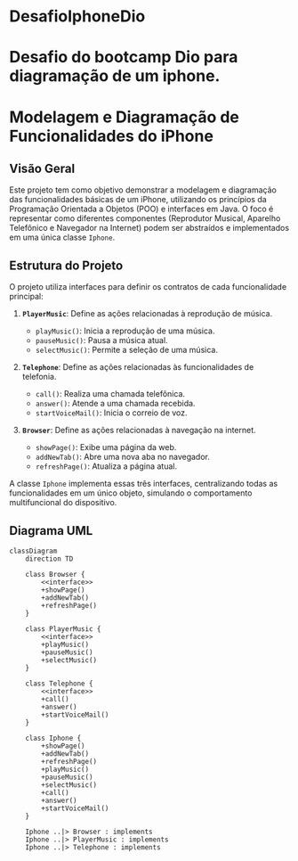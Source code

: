 # DesafioIphoneDio

# Desafio do bootcamp Dio para diagramação de um iphone.
# Modelagem e Diagramação de Funcionalidades do iPhone

## Visão Geral

Este projeto tem como objetivo demonstrar a modelagem e diagramação das funcionalidades básicas de um iPhone, utilizando os princípios da Programação Orientada a Objetos (POO) e interfaces em Java. O foco é representar como diferentes componentes (Reprodutor Musical, Aparelho Telefônico e Navegador na Internet) podem ser abstraídos e implementados em uma única classe `Iphone`.

## Estrutura do Projeto

O projeto utiliza interfaces para definir os contratos de cada funcionalidade principal:

1.  **`PlayerMusic`**: Define as ações relacionadas à reprodução de música.
    *   `playMusic()`: Inicia a reprodução de uma música.
    *   `pauseMusic()`: Pausa a música atual.
    *   `selectMusic()`: Permite a seleção de uma música.

2.  **`Telephone`**: Define as ações relacionadas às funcionalidades de telefonia.
    *   `call()`: Realiza uma chamada telefônica.
    *   `answer()`: Atende a uma chamada recebida.
    *   `startVoiceMail()`: Inicia o correio de voz.

3.  **`Browser`**: Define as ações relacionadas à navegação na internet.
    *   `showPage()`: Exibe uma página da web.
    *   `addNewTab()`: Abre uma nova aba no navegador.
    *   `refreshPage()`: Atualiza a página atual.

A classe `Iphone` implementa essas três interfaces, centralizando todas as funcionalidades em um único objeto, simulando o comportamento multifuncional do dispositivo.


## Diagrama UML

```mermaid
classDiagram
    direction TD

    class Browser {
        <<interface>>
        +showPage()
        +addNewTab()
        +refreshPage()
    }

    class PlayerMusic {
        <<interface>>
        +playMusic()
        +pauseMusic()
        +selectMusic()
    }

    class Telephone {
        <<interface>>
        +call()
        +answer()
        +startVoiceMail()
    }

    class Iphone {
        +showPage()
        +addNewTab()
        +refreshPage()
        +playMusic()
        +pauseMusic()
        +selectMusic()
        +call()
        +answer()
        +startVoiceMail()
    }

    Iphone ..|> Browser : implements
    Iphone ..|> PlayerMusic : implements
    Iphone ..|> Telephone : implements






